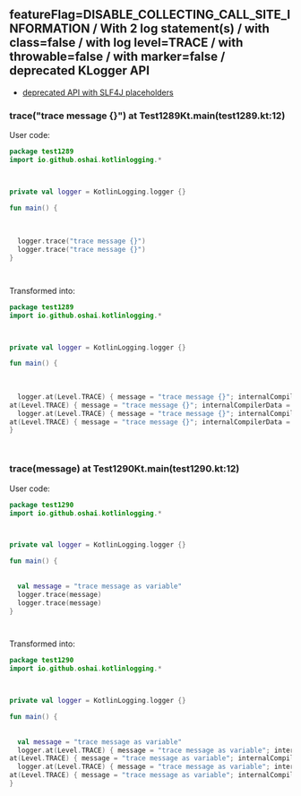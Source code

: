 ## featureFlag=DISABLE_COLLECTING_CALL_SITE_INFORMATION / With 2 log statement(s) / with class=false / with log level=TRACE / with throwable=false / with marker=false / deprecated KLogger API

* [deprecated API with SLF4J placeholders](deprecated-slf4j-placeholders.md)

###  trace("trace message {}") at Test1289Kt.main(test1289.kt:12)

User code:
```kotlin
package test1289
import io.github.oshai.kotlinlogging.*



private val logger = KotlinLogging.logger {}

fun main() {
  
  
  
  logger.trace("trace message {}")
  logger.trace("trace message {}")
}




```
  
Transformed into:
```kotlin
package test1289
import io.github.oshai.kotlinlogging.*



private val logger = KotlinLogging.logger {}

fun main() {
  
  
  
  logger.at(Level.TRACE) { message = "trace message {}"; internalCompilerData = KLoggingEventBuilder.InternalCompilerData(messageTemplate = ""trace message {}"")
at(Level.TRACE) { message = "trace message {}"; internalCompilerData = KLoggingEventBuilder.InternalCompilerData(messageTemplate = ""trace message {}"")
  logger.at(Level.TRACE) { message = "trace message {}"; internalCompilerData = KLoggingEventBuilder.InternalCompilerData(messageTemplate = ""trace message {}"")
at(Level.TRACE) { message = "trace message {}"; internalCompilerData = KLoggingEventBuilder.InternalCompilerData(messageTemplate = ""trace message {}"")
}




```

###  trace(message) at Test1290Kt.main(test1290.kt:12)

User code:
```kotlin
package test1290
import io.github.oshai.kotlinlogging.*



private val logger = KotlinLogging.logger {}

fun main() {
  
  
  val message = "trace message as variable"
  logger.trace(message)
  logger.trace(message)
}




```
  
Transformed into:
```kotlin
package test1290
import io.github.oshai.kotlinlogging.*



private val logger = KotlinLogging.logger {}

fun main() {
  
  
  val message = "trace message as variable"
  logger.at(Level.TRACE) { message = "trace message as variable"; internalCompilerData = KLoggingEventBuilder.InternalCompilerData(messageTemplate = "message")
at(Level.TRACE) { message = "trace message as variable"; internalCompilerData = KLoggingEventBuilder.InternalCompilerData(messageTemplate = "message")
  logger.at(Level.TRACE) { message = "trace message as variable"; internalCompilerData = KLoggingEventBuilder.InternalCompilerData(messageTemplate = "message")
at(Level.TRACE) { message = "trace message as variable"; internalCompilerData = KLoggingEventBuilder.InternalCompilerData(messageTemplate = "message")
}




```
